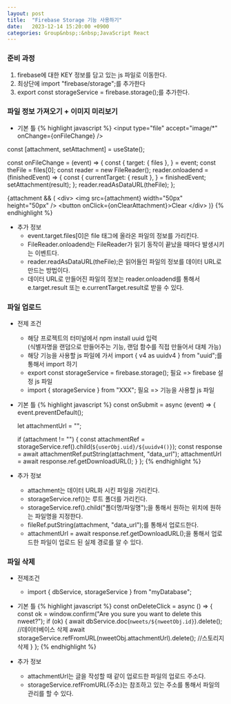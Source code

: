```yaml
---
layout: post
title:  "Firebase Storage 기능 사용하기"
date:   2023-12-14 15:20:00 +0900
categories: Group&nbsp;:&nbsp;JavaScript React
---
```


### 준비 과정

1. firebase에 대한 KEY 정보를 담고 있는 js 파일로 이동한다.
2. 최상단에 import "firebase/storage";를 추가한다
3. export const storageService = firebase.storage();를 추가한다.

### 파일 정보 가져오기 + 이미지 미리보기

- 기본 틀
{% highlight javascript %}
&lt;input type="file" accept="image/*" onChange={onFileChange} />

const [attachment, setAttachment] = useState();

const onFileChange = (event) => {
    const {
      target: { files },
    } = event;
    const theFile = files[0];
    const reader = new FileReader();
    reader.onloadend = (finishedEvent) => {
        const {
          currentTarget: { result },
        } = finishedEvent;
        setAttachment(result);
    };
    reader.readAsDataURL(theFile);
};

{attachment && (
    &lt;div>
        &lt;img src={attachment} width="50px" height="50px" />
        &lt;button onClick={onClearAttachment}>Clear</button>
    &lt;/div>
)}
{% endhighlight %}
- 추가 정보
  - event.target.files[0]은 file 태그에 올라온 파일의 정보를 가리킨다.
  - FileReader.onloadend는 FileReader가 읽기 동작이 끝났을 때마다 발생시키는 이벤트다.
  - reader.readAsDataURL(theFile);은 읽어들인 파일의 정보를 데이터 URL로 만드는 방법이다.
  - 데이터 URL로 만들어진 파일의 정보는 reader.onloadend를 통해서  
  e.target.result 또는 e.currentTarget.result로 받을 수 있다.

### 파일 업로드

- 전제 조건
  - 해당 프로젝트의 터미널에서 npm install uuid 입력  
  (식별자명을 랜덤으로 만들어주는 기능, 랜덤 함수를 직접 만들어서 대체 가능)
  - 해당 기능을 사용할 js 파일에 가서 import { v4 as uuidv4 } from "uuid";를 통해서 import 하기
  - export const storageService = firebase.storage(); 필요 => firebase 설정 js 파일
  - import { storageService } from "XXX"; 필요 => 기능을 사용할 js 파일
- 기본 틀
{% highlight javascript %}
const onSubmit = async (event) => {
    event.preventDefault();

    let attachmentUrl = "";

    if (attachment != "") {
        const attachmentRef = storageService.ref().child(`${userObj.uid}/${uuidv4()}`);
        const response = await attachmentRef.putString(attachment, "data_url");
        attachmentUrl = await response.ref.getDownloadURL();
    }
};
{% endhighlight %}
- 추가 정보
  - attachment는 데이터 URL화 시킨 파일을 가리킨다.
  - storageService.ref()는 루트 폴더를 가리킨다.
  - storageService.ref().child("폴더명/파일명");을 통해서 원하는 위치에 원하는 파일명을 지정한다.
  - fileRef.putString(attachment, "data_url");를 통해서 업로드한다.
  - attachmentUrl = await response.ref.getDownloadURL();을 통해서 업로드한 파일이 업로드 된 실제 경로를 알 수 있다.

### 파일 삭제

- 전제조건
  - import { dbService, storageService } from "myDatabase";

- 기본 틀
{% highlight javascript %}
const onDeleteClick = async () => {
    const ok = window.confirm("Are you sure you want to delete this nweet?");
    if (ok) {
        await dbService.doc(`nweets/${nweetObj.id}`).delete(); //데이터베이스 삭제
        await storageService.refFromURL(nweetObj.attachmentUrl).delete(); //스토리지 삭제
    }
};
{% endhighlight %}
- 추가 정보
  - attachmentUrl는 글을 작성할 때 같이 업로드한 파일의 업로드 주소다.
  - storageService.refFromURL(주소)는 참조하고 있는 주소를 통해서 파일의 관리를 할 수 있다.